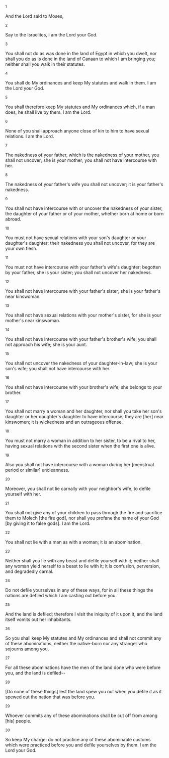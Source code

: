 <sup>1</sup> 

And the Lord said to Moses, 

<sup>2</sup> 

Say to the Israelites, I am the Lord your God. 

<sup>3</sup> 

You shall not do as was done in the land of Egypt in which you dwelt, nor shall you do as is done in the land of Canaan to which I am bringing you; neither shall you walk in their statutes. 

<sup>4</sup> 

You shall do My ordinances and keep My statutes and walk in them. I am the Lord your God. 

<sup>5</sup> 

You shall therefore keep My statutes and My ordinances which, if a man does, he shall live by them. I am the Lord. 

<sup>6</sup> 

None of you shall approach anyone close of kin to him to have sexual relations. I am the Lord. 

<sup>7</sup> 

The nakedness of your father, which is the nakedness of your mother, you shall not uncover; she is your mother; you shall not have intercourse with her. 

<sup>8</sup> 

The nakedness of your father's wife you shall not uncover; it is your father's nakedness. 

<sup>9</sup> 

You shall not have intercourse with or uncover the nakedness of your sister, the daughter of your father or of your mother, whether born at home or born abroad. 

<sup>10</sup> 

You must not have sexual relations with your son's daughter or your daughter's daughter; their nakedness you shall not uncover, for they are your own flesh. 

<sup>11</sup> 

You must not have intercourse with your father's wife's daughter; begotten by your father, she is your sister; you shall not uncover her nakedness. 

<sup>12</sup> 

You shall not have intercourse with your father's sister; she is your father's near kinswoman. 

<sup>13</sup> 

You shall not have sexual relations with your mother's sister, for she is your mother's near kinswoman. 

<sup>14</sup> 

You shall not have intercourse with your father's brother's wife; you shall not approach his wife; she is your aunt. 

<sup>15</sup> 

You shall not uncover the nakedness of your daughter-in-law; she is your son's wife; you shall not have intercourse with her. 

<sup>16</sup> 

You shall not have intercourse with your brother's wife; she belongs to your brother. 

<sup>17</sup> 

You shall not marry a woman and her daughter, nor shall you take her son's daughter or her daughter's daughter to have intercourse; they are [her] near kinswomen; it is wickedness and an outrageous offense. 

<sup>18</sup> 

You must not marry a woman in addition to her sister, to be a rival to her, having sexual relations with the second sister when the first one is alive. 

<sup>19</sup> 

Also you shall not have intercourse with a woman during her [menstrual period or similar] uncleanness. 

<sup>20</sup> 

Moreover, you shall not lie carnally with your neighbor's wife, to defile yourself with her. 

<sup>21</sup> 

You shall not give any of your children to pass through the fire and sacrifice them to Molech [the fire god], nor shall you profane the name of your God [by giving it to false gods]. I am the Lord. 

<sup>22</sup> 

You shall not lie with a man as with a woman; it is an abomination. 

<sup>23</sup> 

Neither shall you lie with any beast and defile yourself with it; neither shall any woman yield herself to a beast to lie with it; it is confusion, perversion, and degradedly carnal. 

<sup>24</sup> 

Do not defile yourselves in any of these ways, for in all these things the nations are defiled which I am casting out before you. 

<sup>25</sup> 

And the land is defiled; therefore I visit the iniquity of it upon it, and the land itself vomits out her inhabitants. 

<sup>26</sup> 

So you shall keep My statutes and My ordinances and shall not commit any of these abominations, neither the native-born nor any stranger who sojourns among you, 

<sup>27</sup> 

For all these abominations have the men of the land done who were before you, and the land is defiled-- 

<sup>28</sup> 

[Do none of these things] lest the land spew you out when you defile it as it spewed out the nation that was before you. 

<sup>29</sup> 

Whoever commits any of these abominations shall be cut off from among [his] people. 

<sup>30</sup> 

So keep My charge: do not practice any of these abominable customs which were practiced before you and defile yourselves by them. I am the Lord your God.